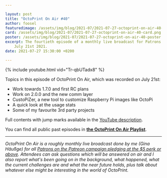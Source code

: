 ```yaml
---

layout: post
title: "OctoPrint On Air #40"
author: foosel
featuredimage: /assets/img/blog/2021-07/2021-07-27-octoprint-on-air-40-card.png
card: /assets/img/blog/2021-07/2021-07-27-octoprint-on-air-40-card.png
poster: /assets/img/blog/2021-07/2021-07-27-octoprint-on-air-40-poster.png
excerpt: The fourtieth episode of a monthly live broadcast for Patrons which was recorded on 
    July 21st 2021.
date: 2021-07-27 15:30:00 +0200

---
```


{% include youtube.html vid="Tr-qbUTadx8" %}

Topics in this episode of OctoPrint On Air, which was recorded on July 21st:

  * Work towards 1.7.0 and first RC plans
  * Work on 2.0.0 and the new comm layer
  * CustoPiZer, a new tool to customize Raspberry Pi images like OctoPi
  * A quick look at the usage stats
  * Some of my favourite 3rd party projects

Full contents with jump marks available in the 
[YouTube description](https://youtu.be/Tr-qbUTadx8).

You can find all public past episodes in 
**[the OctoPrint On Air Playlist](https://www.youtube.com/playlist?list=PL9j2DtsIPVkOFIMRrnnbXsnXtQmwj1IId)**.

---

*OctoPrint On Air is a roughly monthly live broadcast done by me (Gina Häußge)
for all [Patrons on the Patreon campaign pledging at the $5 perk or above](https://patreon.com/foosel). 
Attendees can ask questions which will be answered on air and I also report 
what's been going on in the background, what happened, what the current 
challenges are and what the near future holds, plus talk about whatever else
might be interesting in the world of OctoPrint.*